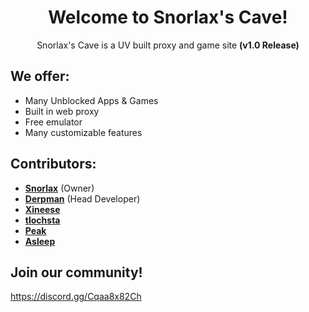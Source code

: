 <div align="center">
  
# Welcome to Snorlax's Cave!
Snorlax's Cave is a UV built proxy and game site **(v1.0 Release)**
</div>

## We offer:
- Many Unblocked Apps & Games
- Built in web proxy
- Free emulator
- Many customizable features

## Contributors:
- **[Snorlax](https://github.com/snorlaxscave)** (Owner)
- **[Derpman](https://github.com/DerpmanDev)** (Head Developer)
- **[Xineese](https://github.com/mecharis-420)**
- **[tlochsta](https://github.com/TlochstaDev)**
- **[Peak](https://github.com/NottPeak)**
- **[Asleep](https://github.com/Asleep123)**


## Join our community!
https://discord.gg/Cqaa8x82Ch

